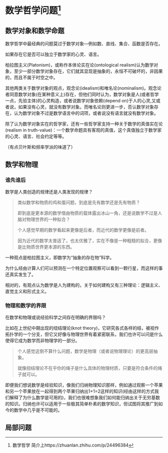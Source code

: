 # 数学哲学问题[^2]

## 数学对象和数学命题

数学哲学中最经典的问题莫过于数学对象—例如数、直线、集合、函数是否存在。

如果存在它是否可以独立于数学家的心灵、语言。

柏拉图主义(Platonism)，或称作本体论实在论(ontological realism)认为数学对象，至少一部分数学对象存在，它们就其显现是抽象的，永恒不可破坏的，非因果的，而且不属于时空之中。

其他两类关于数学对象的观点，观念论(idealism)和唯名论(nominalism)。观念论者同意数学对象(在某种意义上)存在，但他们同时认为，数学对象是人(或者哲学一点，先验主体)的心灵构造，或者说数学对象依赖(depend on)于人的心灵,又或者说，如果没有心灵，就没有数学对象。而唯名论则更进一步，否认数学对象存在，认为数学对象不过是数学语言中的词项，或者说没有语言就没有数学对象。

除了认为数学对象实在的哲学家，还有一些哲学家支持一种关于数学的真值实在论(realism in truth-value)：一个数学命题具有客观的真值，这个真值独立于数学家的心灵、语言、社会约定等等。

（有点贝叶斯和频率学派的味道了）

## 数学和物理

### 谁先谁后

数学是人类创造的规律还是人类发现的规律？

> 类似数学和物质的鸡和蛋问题，到底是先有数学还是先有物质？
>
> 即到底是更本源的数学借由物质的载体露出冰山一角，还是说数学不过是人脑对物理世界的一种拟合？
>
> 个人感觉早期的数学看起来更像是后者，而近代的数学更像是前者。
>
> 因为近代的数学太普适了，也太优雅了，实在不像是一种粗糙的拟合，更像是比物质世界更本源的东西。

一种观点是柏拉图主义，即数学为“抽象的存在物”科学。

为什么经由计算人们可以预测在一个特定位置观察可以看到一颗行星，而这样的事还真实发生了。

相对的，有观点认为数学是人为建构的，关于如何建构又有三种理论：逻辑主义、直觉主义和形式主义。

### 物理和数学的界限

在数学和物理或说经验科学之间存在明确的界限吗？

比如在上世纪中期出现的纽结理论(knot theory)，它研究各式各样的结，被视作拓扑学的一个分支，但它又好像与物理世界有着紧密联系，我们也许可以问是什么使得它成为数学而非物理学的一部分。

> 个人感觉这倒不算什么问题，数学是物理（或者说物理理论）的更高层抽象。
>
> 就像扭结理论不在乎你的绳子是什么具体的物理材质，只要是符合条件的绳子就可以。

即便我们想说数学是经验知识，像我们归纳物理知识那样，例如通过观察一个苹果和另一个苹果放在一起得到两个苹果归纳出1+1=2这样的知识(经由这样的方式我们解释了为什么数学是可用的)，我们也很难想象我们如何能归纳出关于无穷基数的知识。归纳也许可以适用于一些极其简单朴素的数学知识，但试图将其推广到如今的数学中几乎是不可能的。

## 局部问题



[^1]:数学是一个自己骗自己的学科吗? - 知乎https://www.zhihu.com/question/421203214
[^2]:数学哲学 简介上https://zhuanlan.zhihu.com/p/24496384
[^3]:数学哲学 简介下https://zhuanlan.zhihu.com/p/25221271


